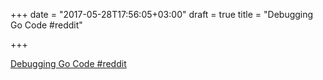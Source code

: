 +++
date = "2017-05-28T17:56:05+03:00"
draft = true
title = "Debugging Go Code  #reddit"

+++

<p><a href="https://t.co/8Qbs79zSDe">Debugging Go Code  #reddit</a></p>
